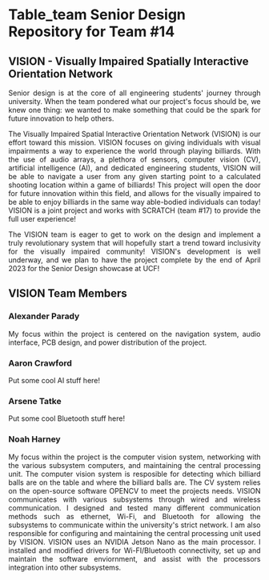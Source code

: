 # Table_team Senior Design Repository for Team #14

## VISION - Visually Impaired Spatially Interactive Orientation Network 

<p align="justify">
Senior design is at the core of all engineering students' journey through university. When the team pondered what our project's focus should be, we knew one thing: we wanted to make something that could be the spark for future innovation to help others.
</p>

<p align="justify">
The Visually Impaired Spatial Interactive Orientation Network (VISION) is our effort toward this mission. VISION focuses on giving individuals with visual impairments a way to experience the world through playing billiards. With the use of audio arrays, a plethora of sensors,  computer vision (CV), artificial intelligence (AI), and dedicated engineering students, VISION will be able to navigate a user from any given starting point to a calculated shooting location within a game of billiards! This project will open the door for future innovation within this field, and allows for the visually impaired to be able to enjoy billiards in the same way able-bodied individuals can today! VISION is a joint project and works with SCRATCH (team #17) to provide the full user experience!
</p>

<p align="justify">
The VISION team is eager to get to work on the design and implement a truly revolutionary system that will hopefully start a trend toward inclusivity for the visually impaired community! VISION's development is well underway, and we plan to have the project complete by the end of April 2023 for the Senior Design showcase at UCF!
</p>

## VISION Team Members

### Alexander Parady
<p align="justify">
My focus within the project is centered on the navigation system, audio interface, PCB design, and power distribution of the project. 
</p>

### Aaron Crawford
<p align="justify">
Put some cool AI stuff here! 
</p>

### Arsene Tatke
<p align="justify">
Put some cool Bluetooth stuff here! 
</p>

### Noah Harney
<p align="justify">
My focus within the project is the computer vision system, networking with the various subsystem computers, and maintaining the central processing unit. The computer vision system is resposible for detecting which billiard balls are on the table and where the billiard balls are. The CV system relies on the open-source software  OPENCV to meet the projects needs. VISION communicates with various subsystems through wired and wireless communication. I designed and tested many different communication methods such as ethernet, Wi-Fi, and Bluetooth for allowing the subsystems to communicate within the university's strict network. I am also responsible for configuring and maintaining the central processing unit used by VISION. VISION uses an NVIDIA Jetson Nano as the main processor. I installed and modified drivers for Wi-FI/Bluetooth connectivity, set up and maintain the software enviornment, and assist with the processors integration into other subsystems.
</p>


